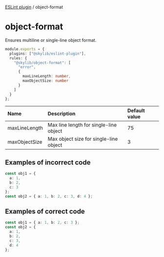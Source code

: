 [ESLint plugin](https://ilyub.github.io/eslint-plugin/) / object-format

# object-format

Ensures multiline or single-line object format.

```ts
module.exports = {
  plugins: ["@skylib/eslint-plugin"],
  rules: {
    "@skylib/object-format": [
      "error",
      {
        maxLineLength: number,
        maxObjectSize: number
      }
    ]
  }
};
```

| Name | Description | Default value |
| :----- | :----- | :----- |
| maxLineLength | Max line length for single-line object | 75|
| maxObjectSize | Max object size for single-line object | 3|

## Examples of incorrect code

```ts
const obj1 = {
  a: 1,
  b: 2,
  c: 3
};
const obj2 = { a: 1, b: 2, c: 3, d: 4 };
```

## Examples of correct code

```ts
const obj1 = { a: 1, b: 2, c: 3 };
const obj2 = {
  a: 1,
  b: 2,
  c: 3,
  d: 4
};
```